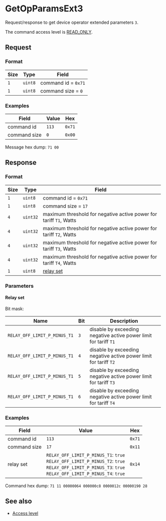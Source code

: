 # GetOpParamsExt3

Request/response to get device operator extended parameters `3`.

The command access level is [READ_ONLY](../basics.md#command-access-level).


## Request

### Format

| Size | Type    | Field               |
| ---- | ------- | ------------------- |
| `1`  | `uint8` | command id = `0x71` |
| `1`  | `uint8` | command size = `0`  |

### Examples

| Field        | Value | Hex    |
| ------------ | ----- | ------ |
| command id   | `113` | `0x71` |
| command size | `0`   | `0x00` |

Message hex dump: `71 00`


## Response

### Format

| Size | Type     | Field                                                              |
| ---- | -------- | ------------------------------------------------------------------ |
| `1`  | `uint8`  | command id = `0x71`                                                |
| `1`  | `uint8`  | command size = `17`                                                |
| `4`  | `uint32` | maximum threshold for negative active power for tariff `T1`, Watts |
| `4`  | `uint32` | maximum threshold for negative active power for tariff `T2`, Watts |
| `4`  | `uint32` | maximum threshold for negative active power for tariff `T3`, Watts |
| `4`  | `uint32` | maximum threshold for negative active power for tariff `T4`, Watts |
| `1`  | `uint8`  | [relay set](#relay-set)                                            |

### Parameters

#### Relay set

Bit mask:

| Name                         | Bit | Description                                                      |
| ---------------------------- | --- | ---------------------------------------------------------------- |
| `RELAY_OFF_LIMIT_P_MINUS_T1` | `3` | disable by exceeding negative active power limit for tariff `T1` |
| `RELAY_OFF_LIMIT_P_MINUS_T1` | `4` | disable by exceeding negative active power limit for tariff `T2` |
| `RELAY_OFF_LIMIT_P_MINUS_T1` | `5` | disable by exceeding negative active power limit for tariff `T3` |
| `RELAY_OFF_LIMIT_P_MINUS_T1` | `6` | disable by exceeding negative active power limit for tariff `T4` |

### Examples

<table>
  <thead>
    <tr>
      <th>Field</th>
      <th>Value</th>
      <th>Hex</th>
    </tr>
  </thead>
  <tbody>
    <tr>
      <td>command id</td>
      <td><code>113</code></td>
      <td><code>0x71</code></td>
    </tr>
    <tr>
      <td>command size</td>
      <td><code>17</code></td>
      <td><code>0x11</code></td>
    </tr>
    <tr>
      <td>relay set</td>
      <td>
        <code>RELAY_OFF_LIMIT_P_MINUS_T1</code>: <code>true</code><br>
        <code>RELAY_OFF_LIMIT_P_MINUS_T2</code>: <code>true</code><br>
        <code>RELAY_OFF_LIMIT_P_MINUS_T3</code>: <code>true</code><br>
        <code>RELAY_OFF_LIMIT_P_MINUS_T4</code>: <code>true</code>
      </td>
      <td><code>0x14</code></td>
    </tr>
  </tbody>
</table>

Command hex dump: `71 11 00000064 000000c8 0000012c 00000190 28`


## See also

* [Access level](../basics.md#command-access-level)
